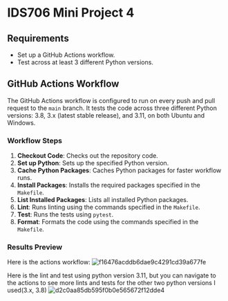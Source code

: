 # IDS706 Mini Project 4
## Requirements

- Set up a GitHub Actions workflow.
- Test across at least 3 different Python versions.

## GitHub Actions Workflow

The GitHub Actions workflow is configured to run on every push and pull request to the `main` branch. It tests the code across three different Python versions: 3.8, 3.x (latest stable release), and 3.11, on both Ubuntu and Windows.

### Workflow Steps

1. **Checkout Code**: Checks out the repository code.
2. **Set up Python**: Sets up the specified Python version.
3. **Cache Python Packages**: Caches Python packages for faster workflow runs.
4. **Install Packages**: Installs the required packages specified in the `Makefile`.
5. **List Installed Packages**: Lists all installed Python packages.
6. **Lint**: Runs linting using the commands specified in the `Makefile`.
7. **Test**: Runs the tests using `pytest`.
8. **Format**: Formats the code using the commands specified in the `Makefile`.

### Results Preview
Here is the actions workflow:
![f16476acddb6dae9c4291cd39a677fe](https://github.com/nogibjj/Mini_Project_4_Yabei/assets/143656459/0fec6669-3f7f-48f2-81d1-8e31308fdeb1)


Here is the lint and test using python version 3.11, but you can navigate to the actions to see more lints and tests for the other two python versions I used(3.x, 3.8)
![d2c0aa85db595f0b0e565672f12dde4](https://github.com/nogibjj/Mini_Project_4_Yabei/assets/143656459/3ada672b-b34e-45be-9676-39ddca274b4d)


